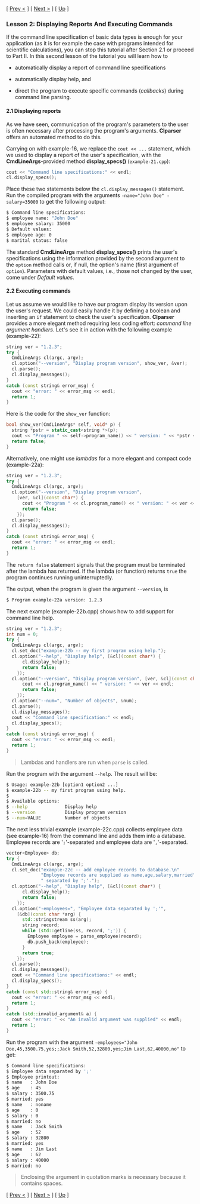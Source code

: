 [ [Prev <](tutorial-1.html "Basic types") ] [ [Next >](tutorial-3.html "Mutually Exclusive Options - Aliases") ] [ [Up](tutorial.html "Table of Contents") ]

### Lesson 2: Displaying Reports And Executing Commands

If the command line specification of basic data types is enough for your application (as it is for example the case with programs intended for scientific calculations), you can stop this tutorial after Section 2.1 or proceed to Part II. In this second lesson of the tutorial you will learn how to

- automatically display a report of command line specifications

- automatically display help, and

- direct the program to execute specific commands (_callbacks_) during command line parsing.


#### 2.1 Displaying reports

As we have seen, communication of the program's parameters to the user is often necessary after processing the program's arguments. **Clparser** offers an automated method to do this.

Carrying on with example-16, we replace the `cout << ...` statement, which we used to display a report of the user's specification, with the **CmdLineArgs**-provided method **display_specs()** (`example-21.cpp`):

```c++
cout << "Command line specifications:" << endl;
cl.display_specs();
```

Place these two statements below the `cl.display_messages()` statement.
Run the compiled program with the arguments `-name="John Doe" -salary=35000` to get the following output:

```bash
$ Command line specifications:
$ employee name: "John Doe"
$ employee salary: 35000
$ Default values:
$ employee age: 0
$ marital status: false
```

The standard **CmdLineArgs** method **display_specs()** prints the user's specifications using the information provided by the second argument to the `option` method calls or, if null, the option's name (first argument of `option`). Parameters with default values, i.e., those not changed by the user, come under _Default values_.

#### 2.2 Executing commands

Let us assume we would like to have our program display its version upon the user's request. We could easily handle it by defining a boolean and inserting an `if` statement to check the user's specification. **Clparser** provides a more elegant method requiring less coding effort: _command line argument handlers_. Let's see it in action with the following example (example-22):

```c++
string ver = "1.2.3";
try {
  CmdLineArgs cl(argc, argv);
  cl.option("--version", "Display program version", show_ver, &ver);
  cl.parse();
  cl.display_messages();
}
catch (const string& error_msg) {
  cout << "error: " << error_msg << endl;
  return 1;
}
```

Here is the code for the `show_ver` function:

```c++
bool show_ver(CmdLineArgs* self, void* p) {
  string *pstr = static_cast<string *>(p);
  cout << "Program " << self->program_name() << " version: " << *pstr << endl;
  return false;
}
```

Alternatively, one might use _lambdas_ for a more elegant and compact code (example-22a):

```c++
string ver = "1.2.3";
try {
  CmdLineArgs cl(argc, argv);
  cl.option("--version", "Display program version",
    [ver, &cl](const char*) {
      cout << "Program " << cl.program_name() << " version: " << ver << endl;
      return false;
    });
  cl.parse();
  cl.display_messages();
}
catch (const string& error_msg) {
  cout << "error: " << error_msg << endl;
  return 1;
}
```

The `return false` statement signals that the program must be terminated after the lambda has returned. If the lambda (or function) returns `true` the program continues running uninterruptedly.

The output, when the program is given the argument `--version`, is

```bash
$ Program example-22a version: 1.2.3
```

The next example (example-22b.cpp) shows how to add support for command line help.

```c++
string ver = "1.2.3";
int num = 0;
try {
  CmdLineArgs cl(argc, argv);
  cl.set_doc("example-22b -- my first program using help.");
  cl.option("--help", "Display help", [&cl](const char*) {
      cl.display_help();
      return false;
    });
  cl.option("--version", "Display program version", [ver, &cl](const char*) {
      cout << cl.program_name() << " version: " << ver << endl;
      return false;
    });
  cl.option("--num=", "Number of objects", &num);
  cl.parse();
  cl.display_messages();
  cout << "Command line specification:" << endl;
  cl.display_specs();
}
catch (const string& error_msg) {
  cout << "error: " << error_msg << endl;
  return 1;
}
```

> Lambdas and handlers are run when `parse` is called.

Run the program with the argument `--help`. The result will be:

```bash
$ Usage: example-22b [option1 option2 ...]
$ example-22b -- my first program using help.
$
$ Available options:
$ --help              Display help
$ --version           Display program version
$ --num=VALUE         Number of objects
```

The next less trivial example (example-22c.cpp) collects employee data (see example-16) from the command line and adds them into a database. Employee records are '`;`'-separated and employee data are '`,`'-separated.

```c++
vector<Employee> db;
try {
  CmdLineArgs cl(argc, argv);
  cl.set_doc("example-22c -- add employee records to database.\n"
             "Employee records are supplied as name,age,salary,married"
             " separated by ';'.");
  cl.option("--help", "Display help", [&cl](const char*) {
      cl.display_help();
      return false;
    });
  cl.option("-employees=", "Employee data separated by ';'",
    [&db](const char *arg) {
      std::stringstream ss(arg);
      string record;
      while (std::getline(ss, record, ';')) {
        Employee employee = parse_employee(record);
        db.push_back(employee);
      }
      return true;
    });
  cl.parse();
  cl.display_messages();
  cout << "Command line specifications:" << endl;
  cl.display_specs();
}
catch (const std::string& error_msg) {
  cout << "error: " << error_msg << endl;
  return 1;
}
catch (std::invalid_argument& a) {
  cout << "error: " << "An invalid argument was supplied" << endl;
  return 1;
}
```

Run the program with the argument `-employees="John Doe,45,3500.75,yes;;Jack Smith,52,32800,yes;Jim Last,62,40000,no"` to get:

```bash
$ Command line specifications:
$ Employee data separated by ';'
$ Employee printout:
$ name   : John Doe
$ age    : 45
$ salary : 3500.75
$ married: yes
$ name   : noname
$ age    : 0
$ salary : 0
$ married: no
$ name   : Jack Smith
$ age    : 52
$ salary : 32800
$ married: yes
$ name   : Jim Last
$ age    : 62
$ salary : 40000
$ married: no
```
> Enclosing the argument in quotation marks is necessary because it contains spaces.

[ [Prev <](tutorial-1.html "Basic types") ] [ [Next >](tutorial-3.html "Mutually Exclusive Options - Aliases") ] [ [Up](tutorial.html "Table of Contents") ]
